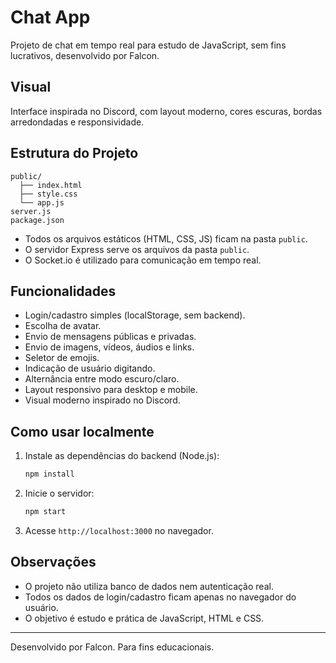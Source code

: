 # Chat App

Projeto de chat em tempo real para estudo de JavaScript, sem fins lucrativos, desenvolvido por Falcon.

## Visual

Interface inspirada no Discord, com layout moderno, cores escuras, bordas arredondadas e responsividade.

## Estrutura do Projeto

```
public/
  ├── index.html
  ├── style.css
  └── app.js
server.js
package.json
```

- Todos os arquivos estáticos (HTML, CSS, JS) ficam na pasta `public`.
- O servidor Express serve os arquivos da pasta `public`.
- O Socket.io é utilizado para comunicação em tempo real.

## Funcionalidades

- Login/cadastro simples (localStorage, sem backend).
- Escolha de avatar.
- Envio de mensagens públicas e privadas.
- Envio de imagens, vídeos, áudios e links.
- Seletor de emojis.
- Indicação de usuário digitando.
- Alternância entre modo escuro/claro.
- Layout responsivo para desktop e mobile.
- Visual moderno inspirado no Discord.

## Como usar localmente

1. Instale as dependências do backend (Node.js):
   ```bash
   npm install
   ```
2. Inicie o servidor:
   ```bash
   npm start
   ```
3. Acesse `http://localhost:3000` no navegador.


## Observações
- O projeto não utiliza banco de dados nem autenticação real.
- Todos os dados de login/cadastro ficam apenas no navegador do usuário.
- O objetivo é estudo e prática de JavaScript, HTML e CSS.

---
Desenvolvido por Falcon. Para fins educacionais.
